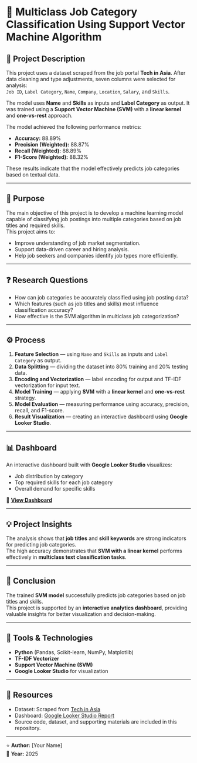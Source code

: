 # 🧠 Multiclass Job Category Classification Using Support Vector Machine Algorithm

## 📘 Project Description
This project uses a dataset scraped from the job portal **Tech in Asia**. After data cleaning and type adjustments, seven columns were selected for analysis:  
`Job ID`, `Label Category`, `Name`, `Company`, `Location`, `Salary`, and `Skills`.  

The model uses **Name** and **Skills** as inputs and **Label Category** as output. It was trained using a **Support Vector Machine (SVM)** with a **linear kernel** and **one-vs-rest** approach.  

The model achieved the following performance metrics:  
- **Accuracy:** 88.89%  
- **Precision (Weighted):** 88.87%  
- **Recall (Weighted):** 88.89%  
- **F1-Score (Weighted):** 88.32%  

These results indicate that the model effectively predicts job categories based on textual data.

---

## 🎯 Purpose
The main objective of this project is to develop a machine learning model capable of classifying job postings into multiple categories based on job titles and required skills.  
This project aims to:
- Improve understanding of job market segmentation.  
- Support data-driven career and hiring analysis.  
- Help job seekers and companies identify job types more efficiently.  

---

## ❓ Research Questions
- How can job categories be accurately classified using job posting data?  
- Which features (such as job titles and skills) most influence classification accuracy?  
- How effective is the SVM algorithm in multiclass job categorization?  

---

## ⚙️ Process
1. **Feature Selection** — using `Name` and `Skills` as inputs and `Label Category` as output.  
2. **Data Splitting** — dividing the dataset into 80% training and 20% testing data.  
3. **Encoding and Vectorization** — label encoding for output and TF-IDF vectorization for input text.  
4. **Model Training** — applying **SVM** with a **linear kernel** and **one-vs-rest** strategy.  
5. **Model Evaluation** — measuring performance using accuracy, precision, recall, and F1-score.  
6. **Result Visualization** — creating an interactive dashboard using **Google Looker Studio**.  

---

## 📊 Dashboard
An interactive dashboard built with **Google Looker Studio** visualizes:
- Job distribution by category  
- Top required skills for each job category  
- Overall demand for specific skills  

🔗 **[View Dashboard](https://lookerstudio.google.com/reporting/ed13a0fc-1e74-4fb4-9625-de6b65a46f88)**  

---

## 💡 Project Insights
The analysis shows that **job titles** and **skill keywords** are strong indicators for predicting job categories.  
The high accuracy demonstrates that **SVM with a linear kernel** performs effectively in **multiclass text classification tasks**.  

---

## 🏁 Conclusion
The trained **SVM model** successfully predicts job categories based on job titles and skills.  
This project is supported by an **interactive analytics dashboard**, providing valuable insights for better visualization and decision-making.  

---

## 🧩 Tools & Technologies
- **Python** (Pandas, Scikit-learn, NumPy, Matplotlib)  
- **TF-IDF Vectorizer**  
- **Support Vector Machine (SVM)**  
- **Google Looker Studio** for visualization  

---

## 📂 Resources
- Dataset: Scraped from [Tech in Asia](https://www.techinasia.com/jobs)  
- Dashboard: [Google Looker Studio Report](https://lookerstudio.google.com/reporting/ed13a0fc-1e74-4fb4-9625-de6b65a46f88)  
- Source code, dataset, and supporting materials are included in this repository.  

---

⭐ **Author:** [Your Name]  
📅 **Year:** 2025  

